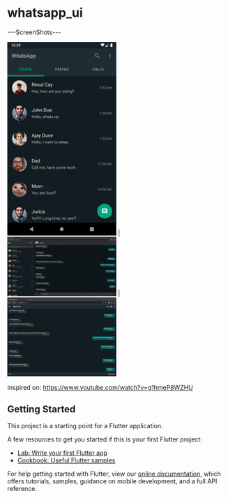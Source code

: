 # whatsapp_ui

---ScreenShots---

<img src="assets/1.png" width="250">  |  <img src="assets/2.png" width="250">  |   <img src="assets/3.png" width="250"> 

Inspired on: https://www.youtube.com/watch?v=g1hmeP8WZHU

## Getting Started

This project is a starting point for a Flutter application.

A few resources to get you started if this is your first Flutter project:

- [Lab: Write your first Flutter app](https://flutter.dev/docs/get-started/codelab)
- [Cookbook: Useful Flutter samples](https://flutter.dev/docs/cookbook)

For help getting started with Flutter, view our
[online documentation](https://flutter.dev/docs), which offers tutorials,
samples, guidance on mobile development, and a full API reference.
